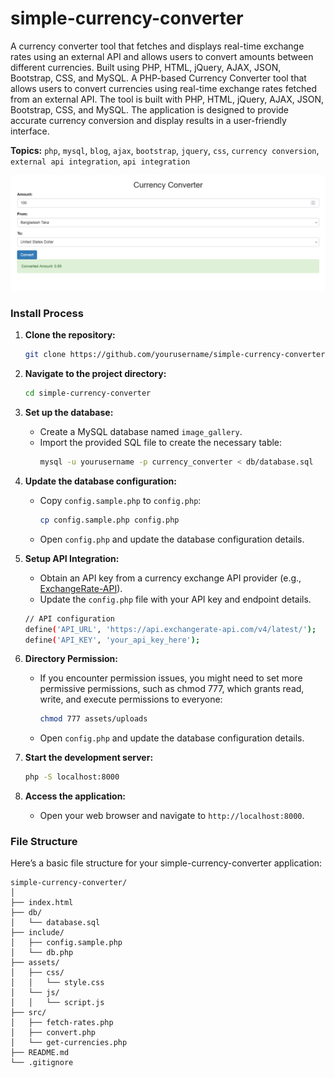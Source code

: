 # simple-currency-converter

A currency converter tool that fetches and displays real-time exchange rates using an external API and allows users to convert amounts between different currencies. Built using PHP, HTML, jQuery, AJAX, JSON, Bootstrap, CSS, and MySQL.
A PHP-based Currency Converter tool that allows users to convert currencies using real-time exchange rates fetched from an external API. The tool is built with PHP, HTML, jQuery, AJAX, JSON, Bootstrap, CSS, and MySQL. The application is designed to provide accurate currency conversion and display results in a user-friendly interface.

**Topics:** `php`, `mysql`, `blog`, `ajax`, `bootstrap`, `jquery`, `css`, `currency conversion`, `external api integration`, `api integration`

![simple-image-gallery](./assets/images/simple-currency-converter.png)

### Install Process

1. **Clone the repository:**
   ```sh
   git clone https://github.com/yourusername/simple-currency-converter.git
   ```

2. **Navigate to the project directory:**
   ```sh
   cd simple-currency-converter
   ```

3. **Set up the database:**
    - Create a MySQL database named `image_gallery`.
    - Import the provided SQL file to create the necessary table:
      ```sh
      mysql -u yourusername -p currency_converter < db/database.sql
      ```

4. **Update the database configuration:**
    - Copy `config.sample.php` to `config.php`:
       ```sh
       cp config.sample.php config.php
       ```
    - Open `config.php` and update the database configuration details.

5. **Setup API Integration:**
   - Obtain an API key from a currency exchange API provider (e.g., [ExchangeRate-API](https://www.exchangerate-api.com/)).
   - Update the `config.php` file with your API key and endpoint details.
   ```sh
   // API configuration
   define('API_URL', 'https://api.exchangerate-api.com/v4/latest/');
   define('API_KEY', 'your_api_key_here');
   ```

6. **Directory Permission:**
    - If you encounter permission issues, you might need to set more permissive permissions, such as chmod 777, which grants read, write, and execute permissions to everyone:
       ```sh
       chmod 777 assets/uploads
       ```
    - Open `config.php` and update the database configuration details.

7. **Start the development server:**
   ```sh
   php -S localhost:8000
   ```

8. **Access the application:**
    - Open your web browser and navigate to `http://localhost:8000`.


### File Structure

Here’s a basic file structure for your simple-currency-converter application:

```
simple-currency-converter/
│
├── index.html
├── db/
│   └── database.sql
├── include/
│   ├── config.sample.php
│   └── db.php
├── assets/
│   ├── css/
│   │   └── style.css
│   └── js/
│   │   └── script.js
├── src/
│   ├── fetch-rates.php
│   ├── convert.php
│   └── get-currencies.php
├── README.md
└── .gitignore
```
